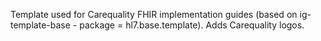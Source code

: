 
Template used for Carequality FHIR implementation guides (based on ig-template-base - package = hl7.base.template).  Adds Carequality logos.
